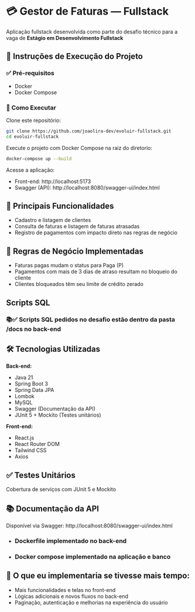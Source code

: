 # 💳 Gestor de Faturas — Fullstack

Aplicação fullstack desenvolvida como parte do desafio técnico para a vaga de **Estágio em Desenvolvimento Fullstack** 



## 🧪 Instruções de Execução do Projeto
### ✅ Pré-requisitos
- Docker
- Docker Compose


### 🚀 Como Executar
Clone este repositório:
```bash
git clone https://github.com/joaolira-dev/evoluir-fullstack.git
cd evoluir-fullstack
```
Execute o projeto com Docker Compose na raiz do diretorio:
```bash
docker-compose up --build
```
Acesse a aplicação:
- Front-end: http://localhost:5173
- Swagger (API): http://localhost:8080/swagger-ui/index.html

## 🚀 Principais Funcionalidades
- Cadastro e listagem de clientes
- Consulta de faturas e listagem de faturas atrasadas
- Registro de pagamentos com impacto direto nas regras de negócio

## 📌 Regras de Negócio Implementadas
- Faturas pagas mudam o status para Paga (P)
- Pagamentos com mais de 3 dias de atraso resultam no bloqueio do cliente
- Clientes bloqueados têm seu limite de crédito zerado

## Scripts SQL
### 📚✅ Scripts SQL pedidos no desafio estão dentro da pasta /docs no back-end



## 🛠️ Tecnologias Utilizadas
**Back-end:**
- Java 21
- Spring Boot 3
- Spring Data JPA
- Lombok
- MySQL
- Swagger (Documentação da API)
- JUnit 5 + Mockito (Testes unitários)

**Front-end:**
- React.js
- React Router DOM
- Tailwind CSS
- Axios

## ✅ Testes Unitários
Cobertura de serviços com JUnit 5 e Mockito

## 📚 Documentação da API
Disponível via Swagger: http://localhost:8080/swagger-ui/index.html

- ### Dockerfile implementado no back-end
- ### Docker compose implementado na aplicação e banco

## 🧠 O que eu implementaria se tivesse mais tempo:
- Mais funcionalidades e telas no front-end
- Lógicas adicionais e novos fluxos no back-end
- Paginação, autenticação e melhorias na experiência do usuário
